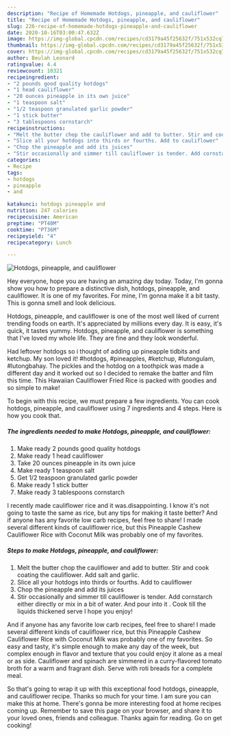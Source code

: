 ```yaml
---
description: "Recipe of Homemade Hotdogs, pineapple, and cauliflower"
title: "Recipe of Homemade Hotdogs, pineapple, and cauliflower"
slug: 226-recipe-of-homemade-hotdogs-pineapple-and-cauliflower
date: 2020-10-16T03:00:47.632Z
image: https://img-global.cpcdn.com/recipes/cd3179a45f25632f/751x532cq70/hotdogs-pineapple-and-cauliflower-recipe-main-photo.jpg
thumbnail: https://img-global.cpcdn.com/recipes/cd3179a45f25632f/751x532cq70/hotdogs-pineapple-and-cauliflower-recipe-main-photo.jpg
cover: https://img-global.cpcdn.com/recipes/cd3179a45f25632f/751x532cq70/hotdogs-pineapple-and-cauliflower-recipe-main-photo.jpg
author: Beulah Leonard
ratingvalue: 4.4
reviewcount: 10321
recipeingredient:
- "2 pounds good quality hotdogs"
- "1 head cauliflower"
- "20 ounces pineapple in its own juice"
- "1 teaspoon salt"
- "1/2 teaspoon granulated garlic powder"
- "1 stick butter"
- "3 tablespoons cornstarch"
recipeinstructions:
- "Melt the butter chop the cauliflower and add to butter. Stir and cook coating the cauliflower.  Add salt and garlic."
- "Slice all your hotdogs into thirds or fourths. Add to cauliflower"
- "Chop the pineapple and add its juices"
- "Stir occasionally and simmer till cauliflower is tender. Add cornstarch either directly or mix in a bit of water. And pour into it . Cook till the liquids thickened serve I hope you enjoy!"
categories:
- Recipe
tags:
- hotdogs
- pineapple
- and

katakunci: hotdogs pineapple and 
nutrition: 247 calories
recipecuisine: American
preptime: "PT40M"
cooktime: "PT36M"
recipeyield: "4"
recipecategory: Lunch

---
```



![Hotdogs, pineapple, and cauliflower](https://img-global.cpcdn.com/recipes/cd3179a45f25632f/751x532cq70/hotdogs-pineapple-and-cauliflower-recipe-main-photo.jpg)

Hey everyone, hope you are having an amazing day today. Today, I'm gonna show you how to prepare a distinctive dish, hotdogs, pineapple, and cauliflower. It is one of my favorites. For mine, I'm gonna make it a bit tasty. This is gonna smell and look delicious.

Hotdogs, pineapple, and cauliflower is one of the most well liked of current trending foods on earth. It's appreciated by millions every day. It is easy, it's quick, it tastes yummy. Hotdogs, pineapple, and cauliflower is something that I've loved my whole life. They are fine and they look wonderful.

Had leftover hotdogs so i thought of adding up pineapple tidbits and ketchup. My son loved it! #hotdogs, #pineapples, #ketchup, #lutongulam, #lutongbahay. The pickles and the hotdog on a toothpick was made a different day and it worked out so I decided to remake the batter and film this time. This Hawaiian Cauliflower Fried Rice is packed with goodies and so simple to make!


To begin with this recipe, we must prepare a few ingredients. You can cook hotdogs, pineapple, and cauliflower using 7 ingredients and 4 steps. Here is how you cook that.

<!--inarticleads1-->

##### The ingredients needed to make Hotdogs, pineapple, and cauliflower:

1. Make ready 2 pounds good quality hotdogs
1. Make ready 1 head cauliflower
1. Take 20 ounces pineapple in its own juice
1. Make ready 1 teaspoon salt
1. Get 1/2 teaspoon granulated garlic powder
1. Make ready 1 stick butter
1. Make ready 3 tablespoons cornstarch


I recently made cauliflower rice and it was.disappointing. I know it&#39;s not going to taste the same as rice, but any tips for making it taste better? And if anyone has any favorite low carb recipes, feel free to share! I made several different kinds of cauliflower rice, but this Pineapple Cashew Cauliflower Rice with Coconut Milk was probably one of my favorites. 

<!--inarticleads2-->

##### Steps to make Hotdogs, pineapple, and cauliflower:

1. Melt the butter chop the cauliflower and add to butter. Stir and cook coating the cauliflower.  Add salt and garlic.
1. Slice all your hotdogs into thirds or fourths. Add to cauliflower
1. Chop the pineapple and add its juices
1. Stir occasionally and simmer till cauliflower is tender. Add cornstarch either directly or mix in a bit of water. And pour into it . Cook till the liquids thickened serve I hope you enjoy!


And if anyone has any favorite low carb recipes, feel free to share! I made several different kinds of cauliflower rice, but this Pineapple Cashew Cauliflower Rice with Coconut Milk was probably one of my favorites. So easy and tasty, it&#39;s simple enough to make any day of the week, but complex enough in flavor and texture that you could enjoy it alone as a meal or as side. Cauliflower and spinach are simmered in a curry-flavored tomato broth for a warm and fragrant dish. Serve with roti breads for a complete meal. 

So that's going to wrap it up with this exceptional food hotdogs, pineapple, and cauliflower recipe. Thanks so much for your time. I am sure you can make this at home. There's gonna be more interesting food at home recipes coming up. Remember to save this page on your browser, and share it to your loved ones, friends and colleague. Thanks again for reading. Go on get cooking!
